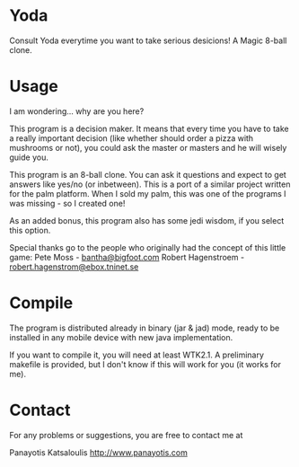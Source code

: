 # Yoda
Consult Yoda everytime you want to take serious desicions! A Magic 8-ball clone.

# Usage

I am wondering... why are you here?

This program is a decision maker. It means that every time you
have to take a really important decision (like whether should
order a pizza with mushrooms or not), you could ask the master
or masters and he will wisely guide you.

This program is an 8-ball clone. You can ask it questions and
expect to get answers like yes/no (or inbetween). This is a port
of a similar project written for the palm platform. When I sold
my palm, this was one of the programs I was missing - so I created
one!

As an added bonus, this program also has some jedi wisdom, if you
select this option.

Special thanks go to the people who originally had the concept of
this little game:
Pete Moss - bantha@bigfoot.com
Robert Hagenstroem - robert.hagenstrom@ebox.tninet.se


# Compile

The program is distributed already in binary (jar & jad) mode, ready
to be installed in any mobile device with new java implementation.

If you want to compile it, you will need at least WTK2.1. A preliminary
makefile is provided, but I don't know if this will work for you
(it works for me).


# Contact

For any problems or suggestions, you are free to contact me at

Panayotis Katsaloulis
http://www.panayotis.com
